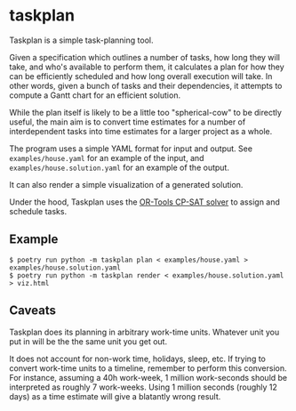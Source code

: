 # taskplan

Taskplan is a simple task-planning tool.

Given a specification which outlines a number of tasks, how long they will
take, and who's available to perform them, it calculates a plan for
how they can be efficiently scheduled and how long overall execution
will take. In other words, given a bunch of tasks and their dependencies,
it attempts to compute a Gantt chart for an efficient solution.

While the plan itself is likely to be a little too "spherical-cow" to be
directly useful, the main aim is to convert time estimates for a number
of interdependent tasks into time estimates for a larger project as a whole.

The program uses a simple YAML format for input and output. See
`examples/house.yaml` for an example of the input, and
`examples/house.solution.yaml` for an example of the output.

It can also render a simple visualization of a generated solution.

Under the hood, Taskplan uses the [OR-Tools CP-SAT solver] to assign and
schedule tasks.

[OR-Tools CP-SAT solver]: https://developers.google.com/optimization/cp/cp_solver

## Example

```
$ poetry run python -m taskplan plan < examples/house.yaml > examples/house.solution.yaml
$ poetry run python -m taskplan render < examples/house.solution.yaml > viz.html
```

## Caveats

Taskplan does its planning in arbitrary work-time units. Whatever unit you
put in will be the the same unit you get out.

It does not account for non-work time, holidays, sleep, etc. If trying to
convert work-time units to a timeline, remember to perform this conversion.
For instance, assuming a 40h work-week, 1 million work-seconds should be
interpreted as roughly 7 work-weeks. Using 1 million seconds (roughly 12 days)
as a time estimate will give a blatantly wrong result.

